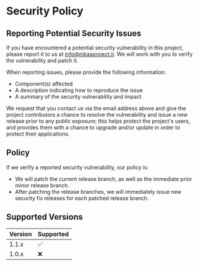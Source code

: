 # Security Policy

## Reporting Potential Security Issues

If you have encountered a potential security vulnerability in this project, please report it to us at [info@nikasproject.ir](mailto:info@nikasproject.ir). We will work with you to verify the vulnerability and patch it.

When reporting issues, please provide the following information:

-   Component(s) affected
-   A description indicating how to reproduce the issue
-   A summary of the security vulnerability and impact

We request that you contact us via the email address above and give the project contributors a chance to resolve the vulnerability and issue a new release prior to any public exposure; this helps protect the project's users, and provides them with a chance to upgrade and/or update in order to protect their applications.

## Policy

If we verify a reported security vulnerability, our policy is:

-   We will patch the current release branch, as well as the immediate prior minor release branch.
-   After patching the release branches, we will immediately issue new security fix releases for each patched release branch.

## Supported Versions

| Version | Supported          |
| ------- | ------------------ |
| 1.1.x   | :white_check_mark: |
| 1.0.x   | :x:                |
